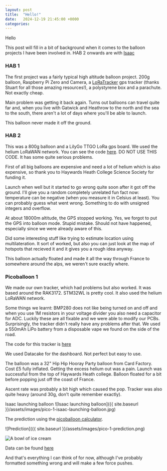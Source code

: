 ```yaml
---
layout: post
title:  "Hello!"
date:   2024-12-19 21:45:00 +0000
categories:
---
```

Hello

This post will fill in a bit of background when it comes to the balloon projects I have been involved in. HAB 2 onwards are with [Isaac](https://github.com/Sheep2259/)

### HAB 1

The first project was a fairly typical high altitude balloon project. 200g balloon, Raspberry Pi Zero and Camera, a [LoRaTracker](https://stuartsprojects.github.io/) gps tracker (thanks Stuart for all those amazing resources!), a polystyrene box and a parachute. Not exactly cheap.

Main problem was getting it back again. Turns out balloons can travel quite far and, when you live with Gatwick and Heathrow to the north and the sea to the south, there aren't a lot of days where you'll be able to launch.

This balloon never made it off the ground.

### HAB 2

This was a 800g balloon and a LilyGo TTGO LoRa gps board. We used the helium LoRaWAN network. You can see the code [here](https://github.com/goshawk22/balloon-tracker). DO NOT USE THIS CODE. It has some quite serious problems.

First of all big balloons are expensive and need a lot of helium which is also expensive, so thank you to Haywards Heath College Science Society for funding it.

Launch when well but it started to go wrong quite soon after it got off the ground. I'll give you a random completely unrelated fun fact now: temperature can be negative (when you measure it in Celsius at least). You can probably guess what went wrong. Something to do with unsigned integers and overflow.

At about 18000m altitude, the GPS stopped working. Yes, we forgot to put the GPS into balloon mode. Stupid mistake. Should not have happened, especially since we were already aware of this.

Did some interesting stuff like trying to estimate location using multilateration. It sort of worked, but also you can just look at the map of hotspots that recieved it and it gives you a rough idea anyway.

This balloon actually floated and made it all the way through France to somewhere around the alps, we weren't sure exactly where.

### Picoballoon 1

We made our own tracker, which had problems but also worked. It was based around the RAK3172. STM32WL is pretty cool. It also used the helium LoRaWAN network.

Some things we learnt: BMP280 does not like being turned on and off and when you use 1M resistors in your voltage divider you also need a capacitor for ADC. Luckily these are all fixable and we were able to modify our PCBs. Surprisingly, the tracker didn't really have any problems after that. We used a 550mAh LiPo battery from a disposable vape we found on the side of the road.

The code for this tracker is [here](https://github.com/goshawk22/picoballoon-tracker)

We used Datacake for the dashboard. Not perfect but easy to use.

The balloon was a 32" Hip Hip Hooray Party balloon from Card Factory. Cost £5 fully inflated. Getting the excess helium out was a pain.
Launch was successful from the top of Haywards Heath college. Balloon floated for a bit before popping just off the coast of France.

Ascent rate was probably a bit high which caused the pop. Tracker was also quite heavy (around 30g, don't quite remember exactly).

Isaac launching balloon
![Isaac launching balloon]({{ site.baseurl }}/assets/images/pico-1-isaac-launching-balloon.jpg)

The prediction using the [picoballoon calculator](https://tomastt7.github.io/superpressure/).

![Prediction]({{ site.baseurl }}/assets/images/pico-1-prediction.png)

![A bowl of ice cream](https://example.com/image_1.jpg "This is a delicious bowl of ice cream.")

Data can be found [here](https://raw.githubusercontent.com/goshawk22/balloons/refs/heads/master/data/pico-1.csv)

And that's everything I can think of for now, although I've probably formatted something wrong and will make a few force pushes.
